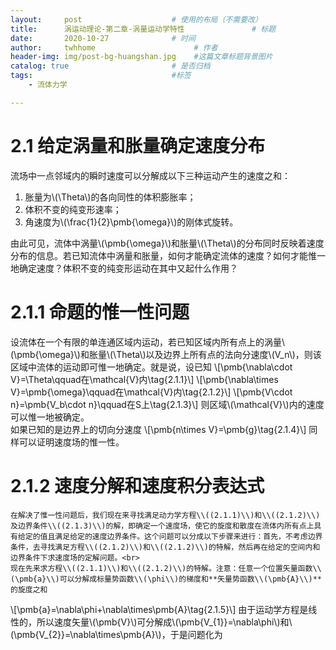 ```yaml
---
layout:     post                    # 使用的布局（不需要改）
title:      涡运动理论-第二章-涡量运动学特性               # 标题 
date:       2020-10-27              # 时间
author:     twhhome                      # 作者
header-img: img/post-bg-huangshan.jpg    #这篇文章标题背景图片
catalog: true                       # 是否归档
tags:                               #标签
    - 流体力学

---
```


# 2.1 给定涡量和胀量确定速度分布
流场中一点邻域内的瞬时速度可以分解成以下三种运动产生的速度之和：<br>
1. 胀量为\\(\Theta\\)的各向同性的体积膨胀率；
2. 体积不变的纯变形速率；
3. 角速度为\\(\frac{1}{2}\pmb{\omega}\\)的刚体式旋转。

由此可见，流体中涡量\\(\pmb{\omega}\\)和胀量\\(\Theta\\)的分布同时反映着速度分布的信息。若已知流体中涡量和胀量，如何才能确定流体的速度？如何才能惟一地确定速度？体积不变的纯变形运动在其中又起什么作用？

# 2.1.1 命题的惟一性问题
设流体在一个有限的单连通区域内运动，若已知区域内所有点上的涡量\\(\pmb{\omega}\\)和胀量\\(\Theta\\)以及边界上所有点的法向分速度\\(V_n\\)，则该区域中流体的运动即可惟一地确定。就是说，设已知
\\[\pmb{\nabla\cdot V}=\Theta\qquad在\mathcal{V}内\tag{2.1.1}\\]
\\[\pmb{\nabla\times V}=\pmb{\omega}\qquad在\mathcal{V}内\tag{2.1.2}\\]
\\[\pmb{V\cdot n}=\pmb{V_b\cdot n}\qquad在S上\tag{2.1.3}\\]
则区域\\(\mathcal{V}\\)内的速度可以惟一地被确定。<br>
如果已知的是边界上的切向分速度
\\[\pmb{n\times V}=\pmb{g}\tag{2.1.4}\\]
同样可以证明速度场的惟一性。

# 2.1.2 速度分解和速度积分表达式
    在解决了惟一性问题后，我们现在来寻找满足动力学方程\\((2.1.1)\\)和\\((2.1.2)\\)及边界条件\\((2.1.3)\\)的解，即确定一个速度场，使它的旋度和散度在流体内所有点上具有给定的值且满足给定的速度边界条件。这个问题可以分成以下步骤来进行：首先，不考虑边界条件，去寻找满足方程\\((2.1.2)\\)和\\((2.1.2)\\)的特解，然后再在给定的空间内和边界条件下求速度场的定解问题。<br>
    现在先来求方程\\((2.1.1)\\)和\\((2.1.2)\\)的特解。注意：任意一个位置矢量函数\\(\pmb{a}\\)可以分解成标量势函数\\(\phi\\)的梯度和**矢量势函数\\(\pmb{A}\\)**的旋度之和
\\[\pmb{a}=\nabla\phi+\nabla\times\pmb{A}\tag{2.1.5}\\]
由于运动学方程是线性的，所以速度矢量\\(\pmb{V}\\)可分解成\\(\pmb{V_{1}}=\nabla\phi\\)和\\(\pmb{V_{2}}=\nabla\times\pmb{A}\\)，于是问题化为
